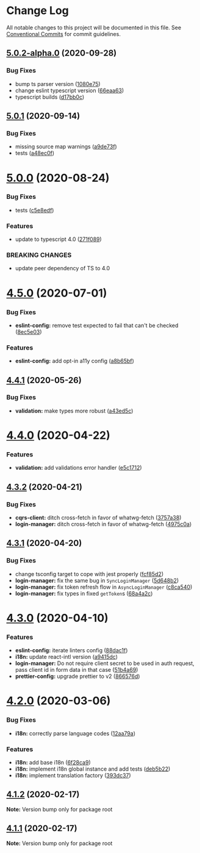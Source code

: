 # Change Log

All notable changes to this project will be documented in this file.
See [Conventional Commits](https://conventionalcommits.org) for commit guidelines.

<a name="5.0.2-alpha.0"></a>
## [5.0.2-alpha.0](https://bitbucket.org/projects/leancode-team/repos/core-js-library/compare/diff?targetBranch=refs%2Ftags%2Fv5.0.1&sourceBranch=refs%2Ftags%2Fv5.0.2-alpha.0) (2020-09-28)


### Bug Fixes

* bump ts parser version ([1080e75](https://bitbucket.org/projects/leancode-team/repos/core-js-library/commits/1080e75))
* change eslint typescript version ([66eaa63](https://bitbucket.org/projects/leancode-team/repos/core-js-library/commits/66eaa63))
* typescript builds ([d17bb0c](https://bitbucket.org/projects/leancode-team/repos/core-js-library/commits/d17bb0c))





<a name="5.0.1"></a>
## [5.0.1](https://bitbucket.org/projects/leancode-team/repos/core-js-library/compare/diff?targetBranch=refs%2Ftags%2Fv5.0.0&sourceBranch=refs%2Ftags%2Fv5.0.1) (2020-09-14)


### Bug Fixes

* missing source map warnings ([a9de73f](https://bitbucket.org/projects/leancode-team/repos/core-js-library/commits/a9de73f))
* tests ([a48ec0f](https://bitbucket.org/projects/leancode-team/repos/core-js-library/commits/a48ec0f))





<a name="5.0.0"></a>
# [5.0.0](https://bitbucket.org/projects/leancode-team/repos/core-js-library/compare/diff?targetBranch=refs%2Ftags%2Fv4.5.0&sourceBranch=refs%2Ftags%2Fv5.0.0) (2020-08-24)


### Bug Fixes

* tests ([c5e8edf](https://bitbucket.org/projects/leancode-team/repos/core-js-library/commits/c5e8edf))


### Features

* update to typescript 4.0 ([271f089](https://bitbucket.org/projects/leancode-team/repos/core-js-library/commits/271f089))


### BREAKING CHANGES

* update peer dependency of TS to 4.0





<a name="4.5.0"></a>
# [4.5.0](https://bitbucket.org/projects/leancode-team/repos/core-js-library/compare/diff?targetBranch=refs%2Ftags%2Fv4.4.1&sourceBranch=refs%2Ftags%2Fv4.5.0) (2020-07-01)


### Bug Fixes

* **eslint-config:** remove test expected to fail that can't be checked ([8ec5e03](https://bitbucket.org/projects/leancode-team/repos/core-js-library/commits/8ec5e03))


### Features

* **eslint-config:** add opt-in a11y config ([a8b65bf](https://bitbucket.org/projects/leancode-team/repos/core-js-library/commits/a8b65bf))





<a name="4.4.1"></a>
## [4.4.1](https://bitbucket.org/projects/leancode-team/repos/core-js-library/compare/diff?targetBranch=refs%2Ftags%2Fv4.4.0&sourceBranch=refs%2Ftags%2Fv4.4.1) (2020-05-26)


### Bug Fixes

* **validation:** make types more robust ([a43ed5c](https://bitbucket.org/projects/leancode-team/repos/core-js-library/commits/a43ed5c))





<a name="4.4.0"></a>
# [4.4.0](https://bitbucket.org/projects/leancode-team/repos/core-js-library/compare/diff?targetBranch=refs%2Ftags%2Fv4.3.2&sourceBranch=refs%2Ftags%2Fv4.4.0) (2020-04-22)


### Features

* **validation:** add validations error handler ([e5c1712](https://bitbucket.org/projects/leancode-team/repos/core-js-library/commits/e5c1712))





<a name="4.3.2"></a>
## [4.3.2](https://bitbucket.org/projects/leancode-team/repos/core-js-library/compare/diff?targetBranch=refs%2Ftags%2Fv4.3.1&sourceBranch=refs%2Ftags%2Fv4.3.2) (2020-04-21)


### Bug Fixes

* **cqrs-client:** ditch cross-fetch in favor of whatwg-fetch ([3757a38](https://bitbucket.org/projects/leancode-team/repos/core-js-library/commits/3757a38))
* **login-manager:** ditch cross-fetch in favor of whatwg-fetch ([4975c0a](https://bitbucket.org/projects/leancode-team/repos/core-js-library/commits/4975c0a))





<a name="4.3.1"></a>
## [4.3.1](https://bitbucket.org/projects/leancode-team/repos/core-js-library/compare/diff?targetBranch=refs%2Ftags%2Fv4.3.0&sourceBranch=refs%2Ftags%2Fv4.3.1) (2020-04-20)


### Bug Fixes

* change tsconfig target to cope with jest properly ([fcf85d2](https://bitbucket.org/projects/leancode-team/repos/core-js-library/commits/fcf85d2))
* **login-manager:** fix the same bug in `SyncLoginManager` ([5d648b2](https://bitbucket.org/projects/leancode-team/repos/core-js-library/commits/5d648b2))
* **login-manager:** fix token refresh flow in `AsyncLoginManager` ([c8ca540](https://bitbucket.org/projects/leancode-team/repos/core-js-library/commits/c8ca540))
* **login-manager:** fix types in fixed `getToken`s ([68a4a2c](https://bitbucket.org/projects/leancode-team/repos/core-js-library/commits/68a4a2c))





<a name="4.3.0"></a>
# [4.3.0](https://bitbucket.org/projects/leancode-team/repos/core-js-library/compare/diff?targetBranch=refs%2Ftags%2Fv4.2.0&sourceBranch=refs%2Ftags%2Fv4.3.0) (2020-04-10)


### Features

* **eslint-config:** iterate linters config ([88dac1f](https://bitbucket.org/projects/leancode-team/repos/core-js-library/commits/88dac1f))
* **i18n:** update react-intl version ([a9415dc](https://bitbucket.org/projects/leancode-team/repos/core-js-library/commits/a9415dc))
* **login-manager:** Do not require client secret to be used in auth request, pass client id in form data in that case ([51b4a69](https://bitbucket.org/projects/leancode-team/repos/core-js-library/commits/51b4a69))
* **prettier-config:** upgrade prettier to v2 ([866576d](https://bitbucket.org/projects/leancode-team/repos/core-js-library/commits/866576d))





<a name="4.2.0"></a>
# [4.2.0](https://bitbucket.org/projects/leancode-team/repos/core-js-library/compare/diff?targetBranch=refs%2Ftags%2Fv4.1.2&sourceBranch=refs%2Ftags%2Fv4.2.0) (2020-03-06)


### Bug Fixes

* **i18n:** correctly parse language codes ([12aa79a](https://bitbucket.org/projects/leancode-team/repos/core-js-library/commits/12aa79a))


### Features

* **i18n:** add base i18n ([6f28ca9](https://bitbucket.org/projects/leancode-team/repos/core-js-library/commits/6f28ca9))
* **i18n:** implement i18n global instance and add tests ([deb5b22](https://bitbucket.org/projects/leancode-team/repos/core-js-library/commits/deb5b22))
* **i18n:** implement translation factory ([393dc37](https://bitbucket.org/projects/leancode-team/repos/core-js-library/commits/393dc37))





<a name="4.1.2"></a>
## [4.1.2](https://bitbucket.org/projects/leancode-team/repos/core-js-library/compare/diff?targetBranch=refs%2Ftags%2Fv4.1.1&sourceBranch=refs%2Ftags%2Fv4.1.2) (2020-02-17)

**Note:** Version bump only for package root





<a name="4.1.1"></a>
## [4.1.1](https://bitbucket.org/projects/leancode-team/repos/core-js-library/compare/diff?targetBranch=refs%2Ftags%2Fv4.1.0&sourceBranch=refs%2Ftags%2Fv4.1.1) (2020-02-17)

**Note:** Version bump only for package root
